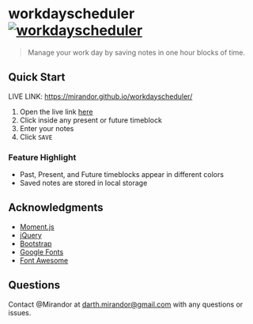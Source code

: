 # workdayscheduler [![workdayscheduler](https://img.shields.io/badge/GitHub-Mirandor-black?logo=github&style=flat-square)](https://github.com/Mirandor/workdayscheduler)

  > Manage your work day by saving notes in one hour blocks of time.

## Quick Start
LIVE LINK: https://mirandor.github.io/workdayscheduler/

1. Open the live link [here](https://mirandor.github.io/workdayscheduler/)
1. Click inside any present or future timeblock
1. Enter your notes
1. Click `SAVE`

### Feature Highlight
- Past, Present, and Future timeblocks appear in different colors
- Saved notes are stored in local storage

## Acknowledgments
- [Moment.js](https://momentjs.com/)
- [jQuery](https://jquery.com/)
- [Bootstrap](https://getbootstrap.com/docs/4.4/getting-started/introduction/)
- [Google Fonts](https://fonts.google.com/)
- [Font Awesome](https://fontawesome.com/)

## Questions
Contact @Mirandor at <darth.mirandor@gmail.com> with any questions or issues.